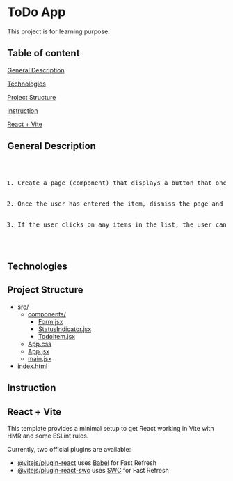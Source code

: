 # ToDo App

This project is for learning purpose.

## Table of content
[General Description](#general-description)

[Technologies](#technologies)

[Project Structure](#project-structure)

[Instruction](#instruction)

[React + Vite](#react--vite)

## General Description
<pre>
<ol>
    <li>Create a page (component) that displays a button that once clicked will bring up a form where the user can enter information for the todo item (title, deadline, and status - in progress, not started, or done).</li>
    <li>Once the user has entered the item, dismiss the page and show the item in the list on the page.</li>
    <li>If the user clicks on any items in the list, the user can edit the information of that item. </li>
</ol>
</pre>

## Technologies

## Project Structure

* [src/](./src)
    * [components/](.\src\components)
        * [Form.jsx](.\src\components\Form.jsx)
        * [StatusIndicator.jsx](.\src\components\StatusIndicator.jsx)
        * [TodoItem.jsx](.\src\components\TodoItem.jsx)
    * [App.css](.\src\App.css)
    * [App.jsx](.\src\App.jsx)
    * [main.jsx](.\src\main.jsx)
* [index.html](./index.html)


## Instruction

## React + Vite

This template provides a minimal setup to get React working in Vite with HMR and some ESLint rules.

Currently, two official plugins are available:

- [@vitejs/plugin-react](https://github.com/vitejs/vite-plugin-react/blob/main/packages/plugin-react/README.md) uses [Babel](https://babeljs.io/) for Fast Refresh
- [@vitejs/plugin-react-swc](https://github.com/vitejs/vite-plugin-react-swc) uses [SWC](https://swc.rs/) for Fast Refresh